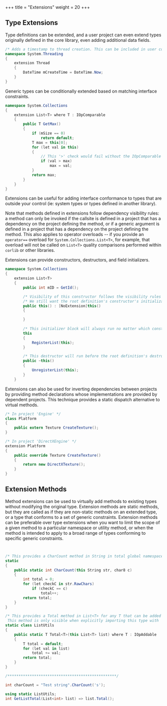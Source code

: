 +++
title = "Extensions"
weight = 20
+++

## Type Extensions

Type definitions can be extended, and a user project can even extend types originally defined in the core library, even adding additional data fields. 

```C#
/* Adds a timestamp to thread creation. This can be included in user code anywhere. */
namespace System.Threading
{
	extension Thread
	{
		DateTime mCreateTime = DateTime.Now;
	}
}
```


Generic types can be conditionally extended based on matching interface constraints.

```C#
namespace System.Collections
{
	extension List<T> where T : IOpComparable
	{
		public T GetMax()
		{
			if (mSize == 0)
				return default;
			T max = this[0];
			for (let val in this)
			{
				// This '>' check would fail without the IOpComparable constraint
				if (val > max)
					max = val;
			}
			return max;
		}
	}
}
```

Extensions can be useful for adding interface conformance to types that are outside your control (ie: system types or types defined in another library).

Note that methods defined in extensions follow dependency visibility rules: a method can only be invoked if the callsite is defined in a project that has a dependency on the project defining the method, or if a generic argument is defined in a project that has a dependency on the project defining the method. This also applies to operator overloads -- if you provide an `operator==` overload for `System.Collections.List<T>`, for example, that overload will not be called on `List<T>` quality comparisons performed within `corlib` or other libraries.

Extensions can provide constructors, destructors, and field initializers.

```C#
namespace System.Collections
{
	extension List<T>
	{		
		public int mID = GetId();

		/* Visibility of this constructor follows the visibility rules noted above. */
		/* We still want the root definition's constructor's initialization, so we can still call that. Note that without `[NoExtension]` we would be calling ourselves */
		public this() : [NoExtension]this()
		{

		}
		
		/* This initializer block will always run no matter which constructor is invoked */
		this
		{
			RegisterList(this);
		}

		/* This destructor will run before the root definition's destructor */
		public ~this()
		{
			UnregisterList(this);
		}
	}
```

Extensions can also be used for inverting dependencies between projects by providing method declarations whose implementations are provided by dependent projects. This technique provides a static dispatch alternative to virtual methods.

```C#
/* In project 'Engine' */
class Platform
{
	public extern Texture CreateTexture();
}

/* In project 'DirectXEngine' */
extension Platform
{
	public override Texture CreateTexture()
	{
		return new DirectXTexture();
	}
}
```

## Extension Methods

Method extensions can be used to virtually add methods to existing types without modifying the original type. Extension methods are static methods, but they are called as if they are non-static methods on an extended type, or a type that conforms to a set of generic constraints. Extension methods can be preferable over type extensions when you want to limit the scope of a given method to a particular namespace or utility method, or when the method is intended to apply to a broad range of types conforming to specific generic constraints.

```C#


/* This provides a CharCount method in String in total global namespace */
static
{
	public static int CharCount(this String str, char8 c)
	{
		int total = 0;
		for (let checkC in str.RawChars)
			if (checkC == c)
				total++;
		return total;
	}
}

/* This provides a Total method in List<T> for any T that can be added together. 
 This method is only visible when explicitly importing this type with 'using static'  */ 
static class ListUtils
{
	public static T Total<T>(this List<T> list) where T : IOpAddable
	{
		T total = default;
		for (let val in list)
			total += val;
		return total;
	}
}

/*************************************************/

int charCount = "Test string".CharCount('s');

using static ListUtils;
int GetListTotal(List<int> list) => list.Total();


```
